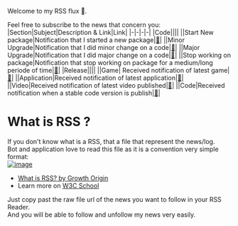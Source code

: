 Welcome to my RSS flux 👏.   

Feel free to subscribe to the news that concern you:  
|Section|Subject|Description & Link|Link|
|-|-|-|-|
|Code||||
||Start New package|Notification that I started a new package|[🔗](https://raw.githubusercontent.com/EloiStree/EloiStree/master/RSS/Code/StartNewPackage.xml)|
||Minor Upgrade|Notification that I did minor change on a code|[🔗](https://raw.githubusercontent.com/EloiStree/EloiStree/master/RSS/Code/MinorUpgrade.xml)|
||Major Upgrade|Notification that I did major change on a code|[🔗](https://raw.githubusercontent.com/EloiStree/EloiStree/master/RSS/Code/MajorUpgrade.xml)|
||Stop working on package|Notification that stop working on package for a medium/long periode of time|[🔗](https://raw.githubusercontent.com/EloiStree/EloiStree/master/RSS/Code/StopWorkingOnPackage.xml)|
|Release||||
||Game| Received notification of latest game|[🔗](https://raw.githubusercontent.com/EloiStree/EloiStree/master/RSS/Release/Game.xml)|
||Application|Received notification of latest application|[🔗](https://raw.githubusercontent.com/EloiStree/EloiStree/master/RSS/Release/Application.xml)|
||Video|Received notification of latest video published|[🔗](https://raw.githubusercontent.com/EloiStree/EloiStree/master/RSS/Release/Video.xml)|
||Code|Received notification when a stable code version is publish|[🔗](https://raw.githubusercontent.com/EloiStree/EloiStree/master/RSS/Release/Code.xml)|


# What is RSS ?  

If you don't know what is a RSS, that a file that represent the news/log.  
Bot and application love to read this file as it is a convention very simple format:   
[![image](https://user-images.githubusercontent.com/20149493/88961397-465a9600-d2a5-11ea-8981-e28ae8279baf.png)](https://www.youtube.com/watch?v=6HNUqDL-pI8)   
- [What is RSS? by Growth Origin](www.youtube.com/watch?v=6HNUqDL-pI8)  
- Learn more on [W3C School](https://www.w3schools.com/xml/xml_rss.asp)   


Just copy past the raw file url of the news you want to follow in your RSS Reader.   
And you will be able to follow and unfollow my news very easily.   
